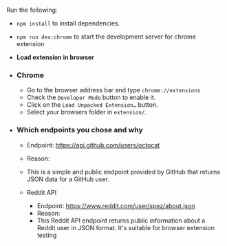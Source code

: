 

Run the following:

- `npm install` to install dependencies.
- `npm run dev:chrome` to start the development server for chrome extension


- **Load extension in browser**

- ### Chrome

  - Go to the browser address bar and type `chrome://extensions`
  - Check the `Developer Mode` button to enable it.
  - Click on the `Load Unpacked Extension…` button.
  - Select your browsers folder in `extension/`.

- ### Which endpoints you chose and why
   - Endpoint: https://api.github.com/users/octocat
   - Reason:
   - This is a simple and public endpoint provided by GitHub that returns JSON data for a GitHub user.

  - Reddit API
    - Endpoint: https://www.reddit.com/user/spez/about.json
    - Reason:
    - This Reddit API endpoint returns public information about a Reddit user in JSON format. It's suitable for browser extension testing
